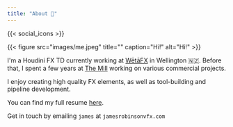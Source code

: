 ```yaml
---
title: "About 👋"
---
```


{{< social_icons >}}

{{< figure src="images/me.jpeg" title="" caption="Hi!" alt="Hi!" >}}

I'm a Houdini FX TD currently working at [WētāFX](https://wetafx.co.nz) in Wellington 🇳🇿. Before that, I spent a few years at [The Mill](https://themill.com) working on various commercial projects.

I enjoy creating high quality FX elements, as well as tool-building and pipeline development.

You can find my full resume [here](resume.pdf).

Get in touch by emailing `james` at `jamesrobinsonvfx.com`
